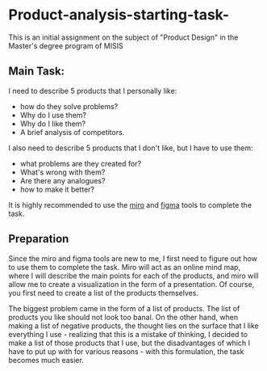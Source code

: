 # Product-analysis-starting-task-
This is an initial assignment on the subject of "Product Design" in the Master's degree program of MISIS

## Main Task:

I need to describe 5 products that I personally like:  
* how do they solve problems?
* Why do I use them?
* Why do I like them?
* A brief analysis of competitors.
  
I also need to describe 5 products that I don't like, but I have to use them: 
* what problems are they created for?
* What's wrong with them?
* Are there any analogues?
* how to make it better?
  
It is highly recommended to use the [miro](https://miro.com)  and [figma](https://www.figma.com) tools to complete the task.

## Preparation

Since the miro and figma tools are new to me, I first need to figure out how to use them to complete the task. Miro will act as an online mind map, where I will describe the main points for each of the products, and miro will allow me to create a visualization in the form of a presentation. Of course, you first need to create a list of the products themselves.

The biggest problem came in the form of a list of products. The list of products you like should not look too banal. On the other hand, when making a list of negative products, the thought lies on the surface that I like everything I use - realizing that this is a mistake of thinking, I decided to make a list of those products that I use, but the disadvantages of which I have to put up with for various reasons - with this formulation, the task becomes much easier.
